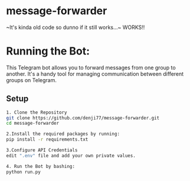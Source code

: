 # message-forwarder
~It's kinda old code so dunno if it still works...~ WORKS!!

# Running the Bot:
This Telegram bot allows you to forward messages from one group to another. It's a handy tool for managing communication between different groups on Telegram.

## Setup

```bash
1. Clone the Repository
git clone https://github.com/denji77/message-forwarder.git
cd message-forwarder

2.Install the required packages by running:
pip install -r requirements.txt

3.Configure API Credentials
edit ".env" file and add your own private values.

4. Run the Bot by bashing:
python run.py
